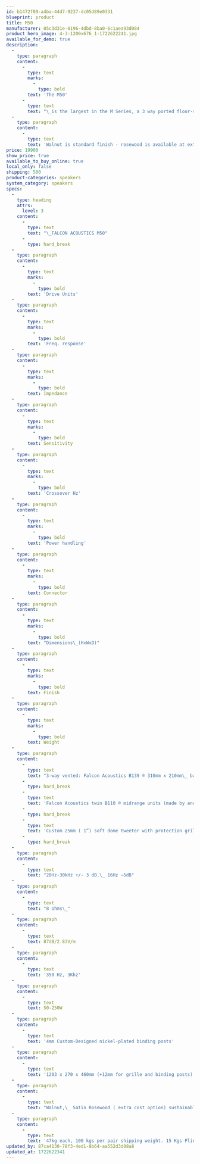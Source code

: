 ```yaml
---
id: b1472f09-a4ba-44d7-9237-dc05d89e0331
blueprint: product
title: M50
manufacturer: 05c3d31e-0196-4dbd-8ba0-6c1aea93d084
product_hero_image: 4-3-1200x676_1-1722622241.jpg
available_for_demo: true
description:
  -
    type: paragraph
    content:
      -
        type: text
        marks:
          -
            type: bold
        text: 'The M50'
      -
        type: text
        text: "\_is the largest in the M Series, a 3 way ported floor-stander, offering exceptional sound quality and specification. The legenday Falcon B139 woofer provides stunning bass, twin dedicated Falcon B110 midranges give exquisite midrange accuracy and definition. High frequencies are again provided by the custom Falcon M Series tweeter. A Custom metal plinth with Heavy Duty CNC Falcon Stainless Steel spikes finishes an exceptional flagship loudspeaker."
  -
    type: paragraph
    content:
      -
        type: text
        text: 'Walnut is standard finish - rosewood is available at extra expense'
price: 19900
show_price: true
available_to_buy_online: true
local_only: false
shipping: 500
product-categories: speakers
system_category: speakers
specs:
  -
    type: heading
    attrs:
      level: 3
    content:
      -
        type: text
        text: "\_FALCON ACOUSTICS M50"
      -
        type: hard_break
  -
    type: paragraph
    content:
      -
        type: text
        marks:
          -
            type: bold
        text: 'Drive Units'
  -
    type: paragraph
    content:
      -
        type: text
        marks:
          -
            type: bold
        text: 'Freq. response'
  -
    type: paragraph
    content:
      -
        type: text
        marks:
          -
            type: bold
        text: Impedance
  -
    type: paragraph
    content:
      -
        type: text
        marks:
          -
            type: bold
        text: Sensitivity
  -
    type: paragraph
    content:
      -
        type: text
        marks:
          -
            type: bold
        text: 'Crossover Hz'
  -
    type: paragraph
    content:
      -
        type: text
        marks:
          -
            type: bold
        text: 'Power handling'
  -
    type: paragraph
    content:
      -
        type: text
        marks:
          -
            type: bold
        text: Connector
  -
    type: paragraph
    content:
      -
        type: text
        marks:
          -
            type: bold
        text: "Dimensions\_(HxWxD)"
  -
    type: paragraph
    content:
      -
        type: text
        marks:
          -
            type: bold
        text: Finish
  -
    type: paragraph
    content:
      -
        type: text
        marks:
          -
            type: bold
        text: Weight
  -
    type: paragraph
    content:
      -
        type: text
        text: "3-way vented: Falcon Acoustics B139 ® 310mm x 210mm\_ bass unit (made by and exclusive to Falcon Acoustics)."
      -
        type: hard_break
      -
        type: text
        text: 'Falcon Acoustics twin B110 ® midrange units (made by and exclusive to Falcon Acoustics).'
      -
        type: hard_break
      -
        type: text
        text: 'Custom 25mm ( 1”) soft dome tweeter with protection grille'
      -
        type: hard_break
  -
    type: paragraph
    content:
      -
        type: text
        text: "20Hz-30kHz +/- 3 dB.\_ 16Hz –5dB"
  -
    type: paragraph
    content:
      -
        type: text
        text: "8 ohms\_"
  -
    type: paragraph
    content:
      -
        type: text
        text: 87dB/2.83V/m
  -
    type: paragraph
    content:
      -
        type: text
        text: '350 Hz, 3Khz'
  -
    type: paragraph
    content:
      -
        type: text
        text: 50-250W
  -
    type: paragraph
    content:
      -
        type: text
        text: '4mm Custom-Designed nickel-plated binding posts'
  -
    type: paragraph
    content:
      -
        type: text
        text: '1203 x 270 x 460mm (+12mm for grille and binding posts) incl. 60mm Plinth & Premium Falcon Audio Engineering Stainless Steel Spikes'
  -
    type: paragraph
    content:
      -
        type: text
        text: "Walnut,\_ Satin Rosewood ( extra cost option) sustainably grown real wood veneers"
  -
    type: paragraph
    content:
      -
        type: text
        text: '47kg each, 100 kgs per pair shipping weight. 15 Kgs Plinth x 2'
updated_by: 87ca4130-78f3-4ed1-8b64-aa552d3d08a8
updated_at: 1722622341
---
```

